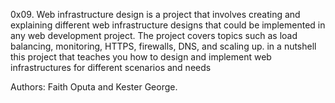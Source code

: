 0x09. Web infrastructure design is a project that involves creating and explaining different web infrastructure designs that could be implemented in any web development project. The project covers topics such as load balancing, monitoring, HTTPS, firewalls, DNS, and scaling up. in a nutshell this project that teaches you how to design and implement web infrastructures for different scenarios and needs

Authors: Faith Oputa and Kester George.
